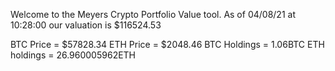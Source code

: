 Welcome to the Meyers Crypto Portfolio Value tool. 
As of 04/08/21 at 10:28:00 our valuation is $116524.53 

BTC Price = $57828.34
 ETH Price = $2048.46
BTC Holdings = 1.06BTC
 ETH holdings = 26.960005962ETH 
